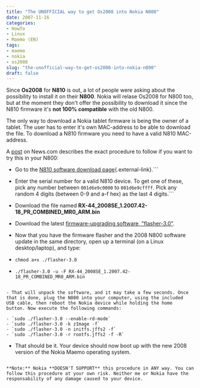 ```yaml
---
title: "The UNOFFICIAL way to get Os2008 into Nokia N800"
date: 2007-11-16
categories: 
- HowTo
- Linux
- Maemo (EN)
tags: 
- maemo
- nokia
- os2008
slug: "the-unofficial-way-to-get-os2008-into-nokia-n800"
draft: false
---
```


Since **Os2008** for **N810** is out, a lot of people were asking
about the possibility to install it on their **N800**. Nokia will relase Os2008 for N800
too, but at the moment they don't offer the possibility to download it
since the N810 firmware it's **not 100% compatible** with the old N800.

The only way to download a Nokia tablet firmware is being the owner of a
tablet. The user has to enter it's own MAC-address to be able to
download the file. To download a N810 firmware you need to have a valid
N810 MAC-address.

A [post](http://www.news.com/8301-10784_3-9816300-7.html?tag=nefd.only)
on News.com describes the exact procedure to follow if you want to try
this in your N800:

- Go to the [N810 software download
page](http://tablets-dev.nokia.com/nokia_N810.php){.external-link}.```

- Enter the serial number for a valid N810 device. To get one of
these, pick any number between `001d6e9c0000` to `001d6e9cffff`.
Pick any random 4 digits (between 0-9 and a-f hex) as the last 4
digits.```

- Download the file named **RX-44_2008SE_1.2007.42-18_PR_COMBINED_MR0_ARM.bin**
- Download the latest [firmware-upgrading software, "flasher-3.0"](http://tablets-dev.nokia.com/d3.php?f=flasher-3.0).
- Now that you have the firmware flasher and the 2008 N800 software update in the same directory, open up a terminal (on a Linux
desktop/laptop), and type:

- `chmod a+x ./flasher-3.0`
- `./flasher-3.0 -u -F RX-44_2008SE_1.2007.42-18_PR_COMBINED_MR0_ARM.bin`
```

- That will unpack the software, and it may take a few seconds. Once
that is done, plug the N800 into your computer, using the included
USB cable, then reboot the Nokia device while holding the home
button. Now execute the following commands:

- `sudo ./flasher-3.0 --enable-rd-mode`
- `sudo ./flasher-3.0 -k zImage -f`
- `sudo ./flasher-3.0 -n initfs.jffs2 -f`
- `sudo ./flasher-3.0 -r rootfs.jffs2 -f -R`
```

- That should be it. Your device should now boot up with the new 2008
version of the Nokia Maemo operating system.
```

**Note:** Nokia **DOESN'T SUPPORT** this procedure in ANY way. You can
follow this procedure at your own risk. Neither me or Nokia have the
responsability of any damage caused to your device.

